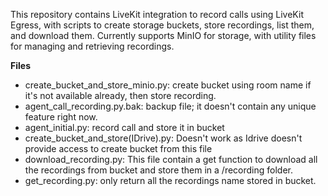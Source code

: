 This repository contains LiveKit integration to record calls using LiveKit Egress, with scripts to create storage buckets, store recordings, list them, and download them.
Currently supports MinIO for storage, with utility files for managing and retrieving recordings.

**Files**
- create_bucket_and_store_minio.py: create bucket using room name if it's not available already, then store recording.
- agent_call_recording.py.bak: backup file; it doesn't contain any unique feature right now.
- agent_initial.py: record call and store it in bucket
- create_bucket_and_store(IDrive).py: Doesn't work as Idrive doesn't provide access to create bucket from this file
- download_recording.py: This file contain a get function to download all the recordings from bucket and store them in a /recording folder.
- get_recording.py: only return all the recordings name stored in bucket.
